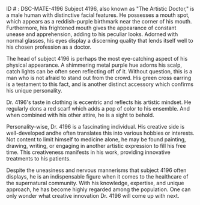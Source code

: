ID # : DSC-MATE-4196
Subject 4196, also known as "The Artistic Doctor," is a male human with distinctive facial features. He possesses a mouth spot, which appears as a reddish-purple birthmark near the corner of his mouth. Furthermore, his frightened mouth gives the appearance of constant unease and apprehension, adding to his peculiar looks. Adorned with normal glasses, his eyes display a discerning quality that lends itself well to his chosen profession as a doctor. 

The head of subject 4196 is perhaps the most eye-catching aspect of his physical appearance. A shimmering metal purple hue adorns his scalp, catch lights can be often seen reflecting off of it. Without question, this is a man who is not afraid to stand out from the crowd. His green cross earring is a testament to this fact, and is another distinct accessory which confirms his unique personality. 

Dr. 4196's taste in clothing is eccentric and reflects his artistic mindset. He regularly dons a red scarf which adds a pop of color to his ensemble. And when combined with his other attire, he is a sight to behold. 

Personality-wise, Dr. 4196 is a fascinating individual. His creative side is well-developed andhe often translates this into various hobbies or interests. Not content to limit himself to medicine alone, he may be found painting, drawing, writing, or engaging in another artistic expression to fill his free time. This creativeness manifests in his work, providing innovative treatments to his patients. 

Despite the uneasiness and nervous mannerisms that subject 4196 often displays, he is an indispensable figure when it comes to the healthcare of the supernatural community. With his knowledge, expertise, and unique approach, he has become highly regarded among the population. One can only wonder what creative innovation Dr. 4196 will come up with next.